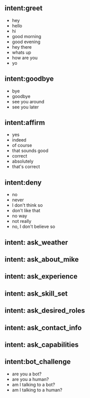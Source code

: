 ## intent:greet
- hey
- hello
- hi
- good morning
- good evening
- hey there
- whats up
- how are you
- yo

## intent:goodbye
- bye
- goodbye
- see you around
- see you later

## intent:affirm
- yes
- indeed
- of course
- that sounds good
- correct
- absolutely
- that's correct

## intent:deny
- no
- never
- I don't think so
- don't like that
- no way
- not really
- no, I don't believe so

## intent: ask_weather 

## intent: ask_about_mike

## intent: ask_experience

## intent: ask_skill_set

## intent: ask_desired_roles

## intent: ask_contact_info

## intent: ask_capabilities


## intent:bot_challenge
- are you a bot?
- are you a human?
- am I talking to a bot?
- am I talking to a human?




